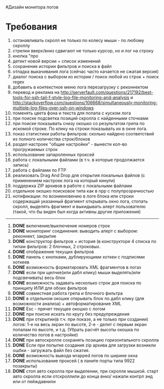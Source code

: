 #Дизайн монитора логов

# Требования #
  1. останавливать скролл не только по колесу мыши - по любому скроллу
  1. стрелки вверх/вниз сдвигают не только курсор, но и лог на строку
  1. кнопка "про
  1. детект новой версии + список изменений
  1. сохранение истории фильтров и поиска в файл
  1. отладка выкачивания лога (сейчас часто качается не сжатая версия)
  1. диалог поиска с выбором из истории / поиск любой из строк + поиск regex
  1. добавить в контекстное меню лога перезагрузку с реконнектом
  1. перевод и реклама на http://serverfault.com/questions/217192/best-tools-for-ssh-tail-f-style-log-file-monitoring-and-analysis и http://stackoverflow.com/questions/106668/simultaneously-monitoring-multiple-log-files-over-ssh-on-windows
  1. поменять цвета фона и текста для попапа с  куском лога
  1. при поиске подсветка позиций скролла с найденными сточками
  1. при поиске показывать снизу окошко со результатом грепа по искомой строке. По клику на строки показывать их в окне лога.
  1. показ статистики работы фильтров: сколько найдено соответствий из полного количества строк/блоков
  1. раздел настроек "общие настройки" - вынести кол-во прогружаемых строк
  1. использование запароленных проксей
  1. работа с локальными файлами (в т.ч. в которые продолжается запись)
  1. работа с файлами по FTP
  1. реализовать Drag And Drop для открытия локальных файлов (с применением настроек лога на который кинули)
  1. поддержка ZIP архивов в работе с локальными файлами
  1. отдельное окошко поисковое типа как в npp с полупрозрачностью
  1. нотификации: по возникновению в логе блока или строки содержащай указанный фрагмент открывать окно лога, стопать скролл, выделять фрагмент и выкидывать алерт пользователю (такой, что бы виден был когда активны другие приложения)

---

  1. **DONE** включение/выключение номеров строк
  1. **DONE** мониторинг соединения: выводить алерт с выбором: реконнект, закрытие
  1. **DONE** конструктор фильтров + история (в конструкторе 4 списка по типам фильтров: 2 блочных, 2 строковых.
  1. **DONE** отображение текущих фильтров
  1. **DONE** панель с кнопками, дублирующими хоткеи с подписями хоткеев
  1. **DONE** возможность форматировать XML фрагментов в логах
  1. **DONE** если при щелчке(или дабл клику) мыши выделять(или подсвечивать) весь блок
  1. **DONE** возможность задавать несколько строк доя поиска по принципу ИЛИ для обоих фильтров
  1. **DONE** совместная работа грепа и блочного фильтра
  1. **DONE** в отдельном окошке открывать блок по дабл клику (для возможности анализа) + автоформатирование XML
  1. **DONE** Esc - прячет текущее окошко с логом
  1. **DONE** при поиске искать по кругу без предупреждения
  1. **DONE** при открытии(в т.ч. при показе, а не только при создании) логов: 1-е на весь экран по высоте, 2-е - делит с первым экран попалам по высоте, и т.д. (Убрать расчёт высоты окошка по количество логов в настройке)
  1. **DONE** при автоскролле сохранять позицию горизонтального скролла
  1. **DONE** Если при попытке создания zip архива для загрузки возникли ошбки - загружать файл без сжатия.
  1. **DONE** возможность вывода wrapped логов по ширине окна
  1. **DONE** использование проксей ( в ланите порты типа 9922 позакрыты)
  1. **DONE** стоп авто скролла при выделении, при скролле мышкой. старт авто скролла если отскроллили до конца вниз/ нажали контрл энд или от пейждавнили